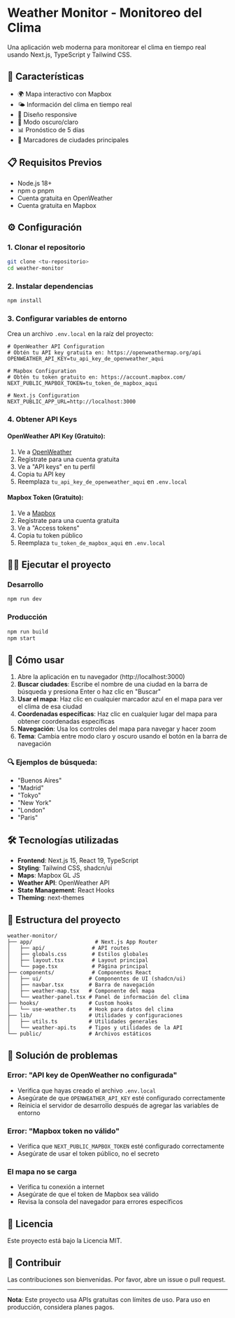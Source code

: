 # Weather Monitor - Monitoreo del Clima

Una aplicación web moderna para monitorear el clima en tiempo real usando Next.js, TypeScript y Tailwind CSS.

## 🚀 Características

- 🌍 Mapa interactivo con Mapbox
- 🌤️ Información del clima en tiempo real
- 📱 Diseño responsive
- 🌙 Modo oscuro/claro
- 📊 Pronóstico de 5 días
- 🎯 Marcadores de ciudades principales

## 📋 Requisitos Previos

- Node.js 18+ 
- npm o pnpm
- Cuenta gratuita en OpenWeather
- Cuenta gratuita en Mapbox

## ⚙️ Configuración

### 1. Clonar el repositorio
```bash
git clone <tu-repositorio>
cd weather-monitor
```

### 2. Instalar dependencias
```bash
npm install
```

### 3. Configurar variables de entorno

Crea un archivo `.env.local` en la raíz del proyecto:

```env
# OpenWeather API Configuration
# Obtén tu API key gratuita en: https://openweathermap.org/api
OPENWEATHER_API_KEY=tu_api_key_de_openweather_aqui

# Mapbox Configuration  
# Obtén tu token gratuito en: https://account.mapbox.com/
NEXT_PUBLIC_MAPBOX_TOKEN=tu_token_de_mapbox_aqui

# Next.js Configuration
NEXT_PUBLIC_APP_URL=http://localhost:3000
```

### 4. Obtener API Keys

#### OpenWeather API Key (Gratuito):
1. Ve a [OpenWeather](https://openweathermap.org/)
2. Regístrate para una cuenta gratuita
3. Ve a "API keys" en tu perfil
4. Copia tu API key
5. Reemplaza `tu_api_key_de_openweather_aqui` en `.env.local`

#### Mapbox Token (Gratuito):
1. Ve a [Mapbox](https://account.mapbox.com/)
2. Regístrate para una cuenta gratuita
3. Ve a "Access tokens"
4. Copia tu token público
5. Reemplaza `tu_token_de_mapbox_aqui` en `.env.local`

## 🏃‍♂️ Ejecutar el proyecto

### Desarrollo
```bash
npm run dev
```

### Producción
```bash
npm run build
npm start
```

## 🎯 Cómo usar

1. Abre la aplicación en tu navegador (http://localhost:3000)
2. **Buscar ciudades**: Escribe el nombre de una ciudad en la barra de búsqueda y presiona Enter o haz clic en "Buscar"
3. **Usar el mapa**: Haz clic en cualquier marcador azul en el mapa para ver el clima de esa ciudad
4. **Coordenadas específicas**: Haz clic en cualquier lugar del mapa para obtener coordenadas específicas
5. **Navegación**: Usa los controles del mapa para navegar y hacer zoom
6. **Tema**: Cambia entre modo claro y oscuro usando el botón en la barra de navegación

### 🔍 Ejemplos de búsqueda:
- "Buenos Aires"
- "Madrid"
- "Tokyo"
- "New York"
- "London"
- "Paris"

## 🛠️ Tecnologías utilizadas

- **Frontend**: Next.js 15, React 19, TypeScript
- **Styling**: Tailwind CSS, shadcn/ui
- **Maps**: Mapbox GL JS
- **Weather API**: OpenWeather API
- **State Management**: React Hooks
- **Theming**: next-themes

## 📁 Estructura del proyecto

```
weather-monitor/
├── app/                    # Next.js App Router
│   ├── api/               # API routes
│   ├── globals.css        # Estilos globales
│   ├── layout.tsx         # Layout principal
│   └── page.tsx           # Página principal
├── components/            # Componentes React
│   ├── ui/               # Componentes de UI (shadcn/ui)
│   ├── navbar.tsx        # Barra de navegación
│   ├── weather-map.tsx   # Componente del mapa
│   └── weather-panel.tsx # Panel de información del clima
├── hooks/                # Custom hooks
│   └── use-weather.ts    # Hook para datos del clima
├── lib/                  # Utilidades y configuraciones
│   ├── utils.ts          # Utilidades generales
│   └── weather-api.ts    # Tipos y utilidades de la API
└── public/               # Archivos estáticos
```

## 🐛 Solución de problemas

### Error: "API key de OpenWeather no configurada"
- Verifica que hayas creado el archivo `.env.local`
- Asegúrate de que `OPENWEATHER_API_KEY` esté configurado correctamente
- Reinicia el servidor de desarrollo después de agregar las variables de entorno

### Error: "Mapbox token no válido"
- Verifica que `NEXT_PUBLIC_MAPBOX_TOKEN` esté configurado correctamente
- Asegúrate de usar el token público, no el secreto

### El mapa no se carga
- Verifica tu conexión a internet
- Asegúrate de que el token de Mapbox sea válido
- Revisa la consola del navegador para errores específicos

## 📄 Licencia

Este proyecto está bajo la Licencia MIT.

## 🤝 Contribuir

Las contribuciones son bienvenidas. Por favor, abre un issue o pull request.

---

**Nota**: Este proyecto usa APIs gratuitas con límites de uso. Para uso en producción, considera planes pagos.
